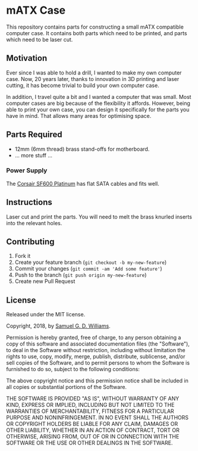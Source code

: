 # mATX Case

This repository contains parts for constructing a small mATX compatible computer case. It contains both parts which need to be printed, and parts which need to be laser cut.

## Motivation

Ever since I was able to hold a drill, I wanted to make my own computer case. Now, 20 years later, thanks to innovation in 3D printing and laser cutting, it has become trivial to build your own computer case.

In addition, I travel quite a bit and I wanted a computer that was small. Most computer cases are big because of the flexibility it affords. However, being able to print your own case, you can design it specifically for the parts you have in mind. That allows many areas for optimising space.

## Parts Required

- 12mm (6mm thread) brass stand-offs for motherboard.
- ... more stuff ...

### Power Supply

The [Corsair SF600 Platinum][1] has flat SATA cables and fits well.

[1]: https://www.corsair.com/us/en/Categories/Products/Power-Supply-Units/Power-Supply-Units-Advanced/SF-Series/p/CP-9020182-NA

## Instructions

Laser cut and print the parts. You will need to melt the brass knurled inserts into the relevant holes.

## Contributing

1. Fork it
2. Create your feature branch (`git checkout -b my-new-feature`)
3. Commit your changes (`git commit -am 'Add some feature'`)
4. Push to the branch (`git push origin my-new-feature`)
5. Create new Pull Request

## License

Released under the MIT license.

Copyright, 2018, by [Samuel G. D. Williams](http://www.codeotaku.com/samuel-williams).

Permission is hereby granted, free of charge, to any person obtaining a copy
of this software and associated documentation files (the "Software"), to deal
in the Software without restriction, including without limitation the rights
to use, copy, modify, merge, publish, distribute, sublicense, and/or sell
copies of the Software, and to permit persons to whom the Software is
furnished to do so, subject to the following conditions:

The above copyright notice and this permission notice shall be included in
all copies or substantial portions of the Software.

THE SOFTWARE IS PROVIDED "AS IS", WITHOUT WARRANTY OF ANY KIND, EXPRESS OR
IMPLIED, INCLUDING BUT NOT LIMITED TO THE WARRANTIES OF MERCHANTABILITY,
FITNESS FOR A PARTICULAR PURPOSE AND NONINFRINGEMENT. IN NO EVENT SHALL THE
AUTHORS OR COPYRIGHT HOLDERS BE LIABLE FOR ANY CLAIM, DAMAGES OR OTHER
LIABILITY, WHETHER IN AN ACTION OF CONTRACT, TORT OR OTHERWISE, ARISING FROM,
OUT OF OR IN CONNECTION WITH THE SOFTWARE OR THE USE OR OTHER DEALINGS IN
THE SOFTWARE.
